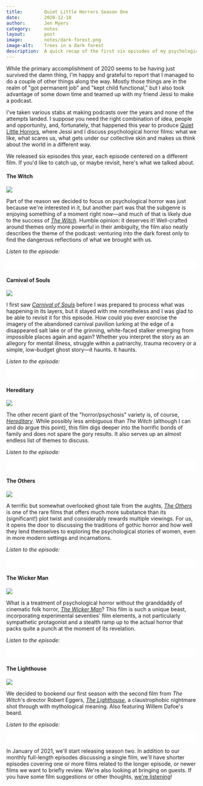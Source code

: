 ```yaml
---
title:        Quiet Little Horrors Season One
date:         2020-12-18
author:       Jen Myers
category:     notes
layout:       post
image:        notes/dark-forest.png
image-alt:    Trees in a dark forest
description:  A quick recap of the first six episodes of my psychological horror film podcast.
---
```


While the primary accomplishment of 2020 seems to be having just survived the damn thing, I'm happy and grateful to report that I managed to do a couple of other things along the way. Mostly those things are in the realm of "got permanent job" and "kept child functional," but I also took advantage of some down time and teamed up with my friend Jessi to make a podcast.

I've taken various stabs at making podcasts over the years and none of the attempts landed. I suppose you need the right combination of idea, people and opportunity, and, fortunately, that happened this year to produce <a href="https://quietlittlehorrors.com">Quiet Little Horrors</a>, where Jessi and I discuss psychological horror films: what we like, what scares us, what gets under our collective skin and makes us think about the world in a different way.

We released six episodes this year, each episode centered on a different film. If you'd like to catch up, or maybe revisit, here's what we talked about.

<h4>The Witch</h4>

<div><img src="{{ site.baseurl }}/images/notes/the-witch.jpg" /></div>

Part of the reason we decided to focus on psychological horror was just because we're interested in it, but another part was that the subgenre is enjoying something of a moment right now—and much of that is likely due to the success of <a href="https://letterboxd.com/film/the-witch-2015/"><em>The Witch</em></a>. Humble opinion: it deserves it! Well-crafted around themes only more powerful in their ambiguity, the film also neatly describes the theme of the podcast: venturing into the dark forest only to find the dangerous reflections of what we brought with us.

<em>Listen to the episode:</em>

<p><iframe style="border: none" src="//html5-player.libsyn.com/embed/episode/id/15000569/height/25/theme/standard-mini/thumbnail/yes/direction/backward/" height="25" width="100%" scrolling="no"  allowfullscreen webkitallowfullscreen mozallowfullscreen oallowfullscreen msallowfullscreen></iframe></p>

<h4>Carnival of Souls</h4>

<div><img src="{{ site.baseurl }}/images/notes/carnival-of-souls.jpg" /></div>

I first saw <a href="https://letterboxd.com/film/carnival-of-souls/"><em>Carnival of Souls</em></a> before I was prepared to process what was happening in its layers, but it stayed with me nonetheless and I was glad to be able to revisit it for this episode. How could you ever exorcise the imagery of the abandoned carnival pavilion lurking at the edge of a disappeared salt lake or of the grinning, white-faced stalker emerging from impossible places again and again? Whether you interpret the story as an allegory for mental illness, struggle within a patriarchy, trauma recovery or a simple, low-budget ghost story—it haunts. It haunts.

<em>Listen to the episode:</em>

<p><iframe style="border: none" src="//html5-player.libsyn.com/embed/episode/id/15263462/height/25/theme/standard-mini/thumbnail/yes/direction/backward/" height="25" width="100%" scrolling="no"  allowfullscreen webkitallowfullscreen mozallowfullscreen oallowfullscreen msallowfullscreen></iframe></p>

<h4>Hereditary</h4>

<div><img src="{{ site.baseurl }}/images/notes/hereditary.jpg" /></div>

The other recent giant of the "horror/psychosis" variety is, of course, <a href="https://letterboxd.com/film/hereditary/"><em>Hereditary</em></a>. While possibly less ambiguous than <em>The Witch</em> (although I can and do argue this point), this film digs deeper into the horrific bonds of family and does not spare the gory results. It also serves up an almost endless list of themes to discuss.

<em>Listen to the episode:</em>

<p><iframe style="border: none" src="//html5-player.libsyn.com/embed/episode/id/15804023/height/25/theme/standard-mini/thumbnail/yes/direction/backward/" height="25" width="100%" scrolling="no"  allowfullscreen webkitallowfullscreen mozallowfullscreen oallowfullscreen msallowfullscreen></iframe></p>

<h4>The Others</h4>

<div><img src="{{ site.baseurl }}/images/notes/the-others.jpg" /></div>

A terrific but somewhat overlooked ghost tale from the aughts, <a href="https://letterboxd.com/film/the-others/"><em>The Others</em></a> is one of the rare films that offers much more substance than its (significant!) plot twist and considerably rewards multiple viewings. For us, it opens the door to discussing the traditions of gothic horror and how well they lend themselves to exploring the psychological stories of women, even in more modern settings and incarnations.

<em>Listen to the episode:</em>

<p><iframe style="border: none" src="//html5-player.libsyn.com/embed/episode/id/16168703/height/25/theme/standard-mini/thumbnail/yes/direction/backward/" height="25" width="100%" scrolling="no"  allowfullscreen webkitallowfullscreen mozallowfullscreen oallowfullscreen msallowfullscreen></iframe></p>

<h4>The Wicker Man</h4>

<div><img src="{{ site.baseurl }}/images/notes/the-wicker-man.jpg" /></div>

What is a treatment of psychological horror without the granddaddy of cinematic folk horror, <a href="https://letterboxd.com/film/the-wicker-man/"><em>The Wicker Man</em></a>? This film is such a unique beast, incorporating experimental seventies' film elements, a not particularly sympathetic protagonist and a stealth ramp up to the actual horror that packs quite a punch at the moment of its revelation.

<em>Listen to the episode:</em>

<p><iframe style="border: none" src="//html5-player.libsyn.com/embed/episode/id/16600241/height/25/theme/standard-mini/thumbnail/yes/direction/backward/" height="25" width="100%" scrolling="no"  allowfullscreen webkitallowfullscreen mozallowfullscreen oallowfullscreen msallowfullscreen></iframe></p>

<h4>The Lighthouse</h4>

<div><img src="{{ site.baseurl }}/images/notes/the-lighthouse.jpg" /></div>

We decided to bookend our first season with the second film from <em>The Witch</em>'s director Robert Eggers, <a href="https://letterboxd.com/film/the-lighthouse-2019/"><em>The Lighthouse</em></a>, a claustrophobic nightmare shot through with mythological meaning. Also featuring Willem Dafoe's beard.

<em>Listen to the episode:</em>

<p><iframe style="border: none" src="//html5-player.libsyn.com/embed/episode/id/16984400/height/25/theme/standard-mini/thumbnail/yes/direction/backward/" height="25" width="100%" scrolling="no"  allowfullscreen webkitallowfullscreen mozallowfullscreen oallowfullscreen msallowfullscreen></iframe></p>

In January of 2021, we'll start releasing season two. In addition to our monthly full-length episodes discussing a single film, we'll have shorter episodes covering one or more films related to the longer episode, or newer films we want to briefly review. We're also looking at bringing on guests. If you have some film suggestions or other thoughts, <a href="mailto:hello@quietlittlehorrors.com">we're listening</a>!
